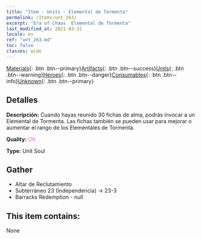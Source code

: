 ```yaml
---
title: "Item - Units - Elemental de Tormenta"
permalink: /Items/unt_263/
excerpt: "Era of Chaos  Elemental de Tormenta"
last_modified_at: 2021-03-31
locale: es
ref: "unt_263.md"
toc: false
classes: wide
---
```

 [Materials](/es/Items/){: .btn .btn--primary}[Artifacts](/es/Items/Artifacts/){: .btn .btn--success}[Units](/es/Items/Units/){: .btn .btn--warning}[Heroes](/es/Items/Heroes/){: .btn .btn--danger}[Consumables](/es/Items/Consumables/){: .btn .btn--info}[Unknown](/es/Items/Unknown/){: .btn .btn--primary}

## Detalles
 **Descripción:** Cuando hayas reunido 30 fichas de alma, podrás invocar a un Elemental de Tormenta. Las fichas también se pueden usar para mejorar o aumentar el rango de los Elementales de Tormenta.

 **Quality:** <span style="color: #DA70D6">OK</span>

 **Type:** Unit Soul

## Gather

*    Altar de Reclutamiento 
*    Subterráneo 23 (Independencia) -> 23-3 
*    Barracks Redemption - null 

## This item contains:

  None

